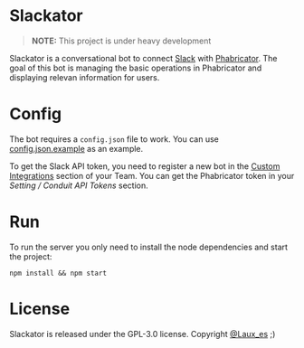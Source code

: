 # Slackator

> **NOTE:** This project is under heavy development

Slackator is a conversational bot to connect [Slack](slack.com) with [Phabricator](https://www.phacility.com/). The goal of this bot is managing the basic operations in Phabricator and displaying relevan information for users.

# Config

The bot requires a `config.json` file to work. You can use [config.json.example](https://github.com/Angelmmiguel/Slackator/blob/master/config.json.example) as an example.

To get the Slack API token, you need to register a new bot in the [Custom Integrations](https://my.slack.com/apps/manage/custom-integrations) section of your Team. You can get the Phabricator token in your _Setting / Conduit API Tokens_ section.

# Run

To run the server you only need to install the node dependencies and start the project:

```
npm install && npm start
```

# License

Slackator is released under the GPL-3.0 license. Copyright [@Laux_es](https://twitter.com/laux_es) ;)

